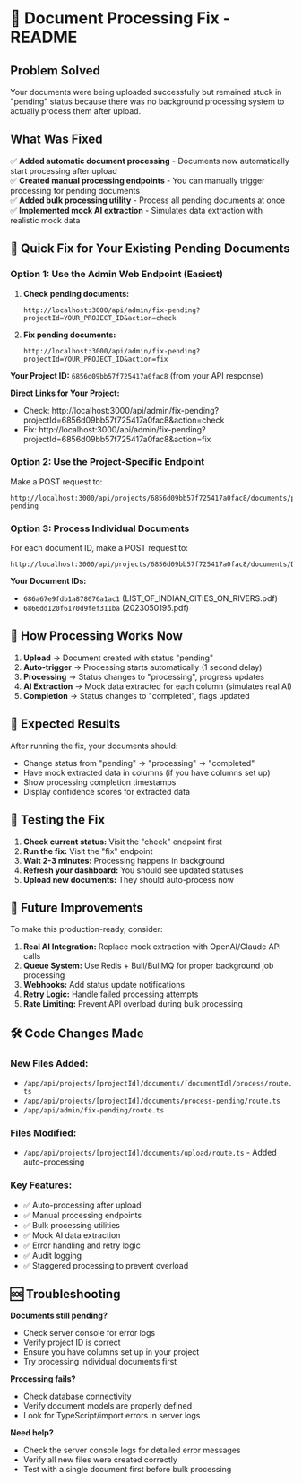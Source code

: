 # 🔧 Document Processing Fix - README

## Problem Solved

Your documents were being uploaded successfully but remained stuck in "pending" status because there was no background processing system to actually process them after upload.

## What Was Fixed

✅ **Added automatic document processing** - Documents now automatically start processing after upload  
✅ **Created manual processing endpoints** - You can manually trigger processing for pending documents  
✅ **Added bulk processing utility** - Process all pending documents at once  
✅ **Implemented mock AI extraction** - Simulates data extraction with realistic mock data  

## 🚀 Quick Fix for Your Existing Pending Documents

### Option 1: Use the Admin Web Endpoint (Easiest)

1. **Check pending documents:**
   ```
   http://localhost:3000/api/admin/fix-pending?projectId=YOUR_PROJECT_ID&action=check
   ```

2. **Fix pending documents:**
   ```
   http://localhost:3000/api/admin/fix-pending?projectId=YOUR_PROJECT_ID&action=fix
   ```

**Your Project ID:** `6856d09bb57f725417a0fac8` (from your API response)

**Direct Links for Your Project:**
- Check: http://localhost:3000/api/admin/fix-pending?projectId=6856d09bb57f725417a0fac8&action=check
- Fix: http://localhost:3000/api/admin/fix-pending?projectId=6856d09bb57f725417a0fac8&action=fix

### Option 2: Use the Project-Specific Endpoint

Make a POST request to:
```
http://localhost:3000/api/projects/6856d09bb57f725417a0fac8/documents/process-pending
```

### Option 3: Process Individual Documents

For each document ID, make a POST request to:
```
http://localhost:3000/api/projects/6856d09bb57f725417a0fac8/documents/DOCUMENT_ID/process
```

**Your Document IDs:**
- `686a67e9fdb1a878076a1ac1` (LIST_OF_INDIAN_CITIES_ON_RIVERS.pdf)
- `6866dd120f6170d9fef311ba` (2023050195.pdf)

## 🔄 How Processing Works Now

1. **Upload** → Document created with status "pending"
2. **Auto-trigger** → Processing starts automatically (1 second delay)
3. **Processing** → Status changes to "processing", progress updates
4. **AI Extraction** → Mock data extracted for each column (simulates real AI)
5. **Completion** → Status changes to "completed", flags updated

## 🎯 Expected Results

After running the fix, your documents should:
- Change status from "pending" → "processing" → "completed"
- Have mock extracted data in columns (if you have columns set up)
- Show processing completion timestamps
- Display confidence scores for extracted data

## 🧪 Testing the Fix

1. **Check current status:** Visit the "check" endpoint first
2. **Run the fix:** Visit the "fix" endpoint
3. **Wait 2-3 minutes:** Processing happens in background
4. **Refresh your dashboard:** You should see updated statuses
5. **Upload new documents:** They should auto-process now

## 🔮 Future Improvements

To make this production-ready, consider:

1. **Real AI Integration:** Replace mock extraction with OpenAI/Claude API calls
2. **Queue System:** Use Redis + Bull/BullMQ for proper background job processing
3. **Webhooks:** Add status update notifications
4. **Retry Logic:** Handle failed processing attempts
5. **Rate Limiting:** Prevent API overload during bulk processing

## 🛠️ Code Changes Made

### New Files Added:
- `/app/api/projects/[projectId]/documents/[documentId]/process/route.ts`
- `/app/api/projects/[projectId]/documents/process-pending/route.ts`
- `/app/api/admin/fix-pending/route.ts`

### Files Modified:
- `/app/api/projects/[projectId]/documents/upload/route.ts` - Added auto-processing

### Key Features:
- ✅ Auto-processing after upload
- ✅ Manual processing endpoints
- ✅ Bulk processing utilities
- ✅ Mock AI data extraction
- ✅ Error handling and retry logic
- ✅ Audit logging
- ✅ Staggered processing to prevent overload

## 🆘 Troubleshooting

**Documents still pending?**
- Check server console for error logs
- Verify project ID is correct
- Ensure you have columns set up in your project
- Try processing individual documents first

**Processing fails?**
- Check database connectivity
- Verify document models are properly defined
- Look for TypeScript/import errors in server logs

**Need help?**
- Check the server console logs for detailed error messages
- Verify all new files were created correctly
- Test with a single document first before bulk processing
